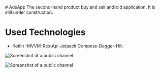 #   A d s A p p 
 The second-hand product buy and sell android application. It is still under construction. 


# Used Technologies
- Kotli n -MVVM-RestApi -Jetpack Compose-Dagger-H ilt

![Screenshot of a public channel](https://hizliresim.com/3nn2bfq.png)

![Screenshot of a public channel](https://hizliresim.com/qvin7id.png)
 
